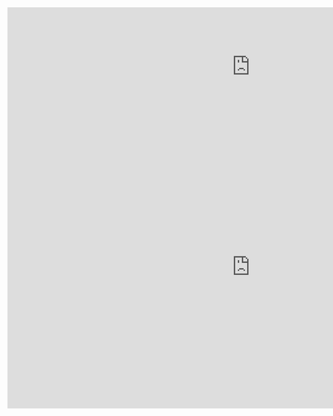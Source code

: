 <iframe src="https://h5p.org/h5p/embed/590899" width="1090" height="265" frameborder="0" allowfullscreen="allowfullscreen" allow="geolocation *; microphone *; camera *; midi *; encrypted-media *" title="Page with interactive element"></iframe><script src="https://h5p.org/sites/all/modules/h5p/library/js/h5p-resizer.js" charset="UTF-8"></script>

<iframe src="https://h5p.org/h5p/embed/1546515" width="1090" height="636" frameborder="0" allowfullscreen="allowfullscreen" allow="geolocation *; microphone *; camera *; midi *; encrypted-media *" title="Guess it"></iframe>
